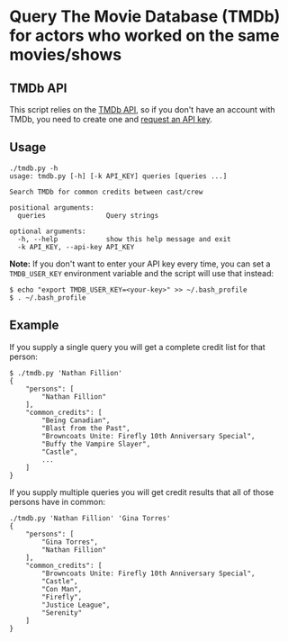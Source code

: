 # Query The Movie Database (TMDb) for actors who worked on the same movies/shows

## TMDb API
This script relies on the [TMDb API](https://www.themoviedb.org), so if you don't have an account with TMDb, you need to create one and [request an API key](https://www.themoviedb.org/settings/api).

## Usage

	./tmdb.py -h
	usage: tmdb.py [-h] [-k API_KEY] queries [queries ...]
	
	Search TMDb for common credits between cast/crew
	
	positional arguments:
	  queries               Query strings
	
	optional arguments:
	  -h, --help            show this help message and exit
	  -k API_KEY, --api-key API_KEY


**Note:** If you don't want to enter your API key every time, you can set a `TMDB_USER_KEY` environment variable and the script will use that instead:

	$ echo "export TMDB_USER_KEY=<your-key>" >> ~/.bash_profile
	$ . ~/.bash_profile

## Example

If you supply a single query you will get a complete credit list for that person:

	$ ./tmdb.py 'Nathan Fillion'
	{
	    "persons": [
	        "Nathan Fillion"
	    ],
	    "common_credits": [
	        "Being Canadian",
	        "Blast from the Past",
	        "Browncoats Unite: Firefly 10th Anniversary Special",
	        "Buffy the Vampire Slayer",
	        "Castle",
	        ...
	    ]
	}

If you supply multiple queries you will get credit results that all of those persons have in common:
	
	./tmdb.py 'Nathan Fillion' 'Gina Torres'
	{
	    "persons": [
	        "Gina Torres",
	        "Nathan Fillion"
	    ],
	    "common_credits": [
	        "Browncoats Unite: Firefly 10th Anniversary Special",
	        "Castle",
	        "Con Man",
	        "Firefly",
	        "Justice League",
	        "Serenity"
	    ]
	}
